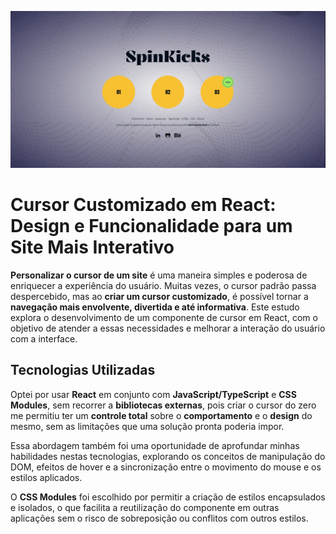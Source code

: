 ![Prévia da página - Preview of the page](./tela_01.png)
# Cursor Customizado em React: Design e Funcionalidade para um Site Mais Interativo

**Personalizar o cursor de um site** é uma maneira simples e poderosa de enriquecer a experiência do usuário. Muitas vezes, o cursor padrão passa despercebido, mas ao **criar um cursor customizado**, é possível tornar a **navegação mais envolvente, divertida e até informativa**. Este estudo explora o desenvolvimento de um componente de cursor em React, com o objetivo de atender a essas necessidades e melhorar a interação do usuário com a interface.

## Tecnologias Utilizadas

Optei por usar **React** em conjunto com **JavaScript/TypeScript** e **CSS Modules**, sem recorrer a **bibliotecas externas**, pois criar o cursor do zero me permitiu ter um **controle total** sobre o **comportamento** e o **design** do mesmo, sem as limitações que uma solução pronta poderia impor. 

Essa abordagem também foi uma oportunidade de aprofundar minhas habilidades nestas tecnologias, explorando os conceitos de manipulação do DOM, efeitos de hover e a sincronização entre o movimento do mouse e os estilos aplicados.

O **CSS Modules** foi escolhido por permitir a criação de estilos encapsulados e isolados, o que facilita a reutilização do componente em outras aplicações sem o risco de sobreposição ou conflitos com outros estilos.
